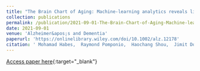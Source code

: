 ```yaml
---
title: "The Brain Chart of Aging: Machine-learning analytics reveals links between brain aging, white matter disease, amyloid burden, and cognition in the iSTAGING consortium of 10,216 harmonized MR scans"
collection: publications
permalink: /publication/2021-09-01-The-Brain-Chart-of-Aging-Machine-learning-analytics-reveals-links-between-brain-aging-white-matter-disease-amyloid-burden-and-cognition-in-the-iSTAGING-consortium-of-10216-harmonized-MR-scans
date: 2021-09-01
venue: 'Alzheimer&apos;s and Dementia'
paperurl: 'https://onlinelibrary.wiley.com/doi/10.1002/alz.12178'
citation: ' Mohamad Habes,  Raymond Pomponio,  Haochang Shou,  Jimit Doshi,  Elizabeth Mamourian,  Guray Erus,  Ilya Nasrallah,  Lenore Launer,  Tanweer Rashid,  Murat Bilgel,  Yong Fan,  Jon Toledo,  Kristine Yaffe,  Aristeidis Sotiras,  Dhivya Srinivasan,  Mark Espeland,  Colin Masters,  Paul Maruff,  Jurgen Fripp,  Henry Völzk,  Sterling Johnson,  John Morris,  Marilyn Albert,  Michael Miller,  R Bryan,  Hans Grabe,  Susan Resnick,  David Wolk,  Christos Davatzikos, &quot;The Brain Chart of Aging: Machine-learning analytics reveals links between brain aging, white matter disease, amyloid burden, and cognition in the iSTAGING consortium of 10,216 harmonized MR scans.&quot; Alzheimer&amp;apos;s and Dementia, 2021.'
---
```

[Access paper here](https://onlinelibrary.wiley.com/doi/10.1002/alz.12178){:target="_blank"}
